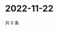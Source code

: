 # 2022-11-22

共 0 条

<!-- BEGIN WEIBO -->
<!-- 最后更新时间 Tue Nov 22 2022 00:22:26 GMT+0800 (China Standard Time) -->

<!-- END WEIBO -->
